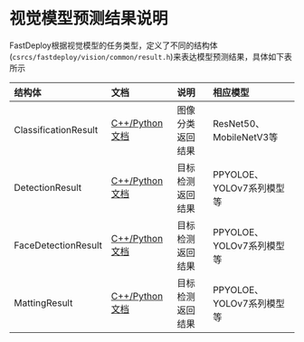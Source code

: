 # 视觉模型预测结果说明

FastDeploy根据视觉模型的任务类型，定义了不同的结构体(`csrcs/fastdeploy/vision/common/result.h`)来表达模型预测结果，具体如下表所示

| 结构体 | 文档 | 说明 | 相应模型 |
| :----- | :--- | :---- | :------- |
| ClassificationResult | [C++/Python文档](./classification_result.md) | 图像分类返回结果 | ResNet50、MobileNetV3等 |
| DetectionResult | [C++/Python文档](./detection_result.md) | 目标检测返回结果 | PPYOLOE、YOLOv7系列模型等 |
| FaceDetectionResult | [C++/Python文档](./face_detection_result.md) | 目标检测返回结果 | PPYOLOE、YOLOv7系列模型等 |
| MattingResult | [C++/Python文档](./matting_result.md) | 目标检测返回结果 | PPYOLOE、YOLOv7系列模型等 |
